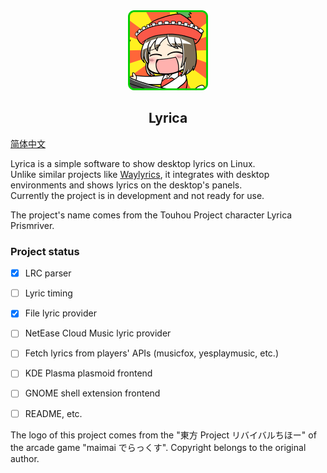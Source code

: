 <div align="center">
  <img src="assets/lyrica.png" width="128px">
  <br>  
    <h2>Lyrica</h2>
</div>

[简体中文](README.zh.md)

Lyrica is a simple software to show desktop lyrics on Linux.  
Unlike similar projects like [Waylyrics](https://github.com/waylyrics/waylyrics), it integrates with desktop environments and shows lyrics on the desktop's panels.  
Currently the project is in development and not ready for use.

The project's name comes from the Touhou Project character Lyrica Prismriver.

### Project status

- [x] LRC parser
- [ ] Lyric timing
- [x] File lyric provider
- [ ] NetEase Cloud Music lyric provider
- [ ] Fetch lyrics from players' APIs (musicfox, yesplaymusic, etc.)
- [ ] KDE Plasma plasmoid frontend
- [ ] GNOME shell extension frontend
- [ ] README, etc.


The logo of this project comes from the "東方 Project リバイバルちほー" of the arcade game "maimai でらっくす".
Copyright belongs to the original author.
